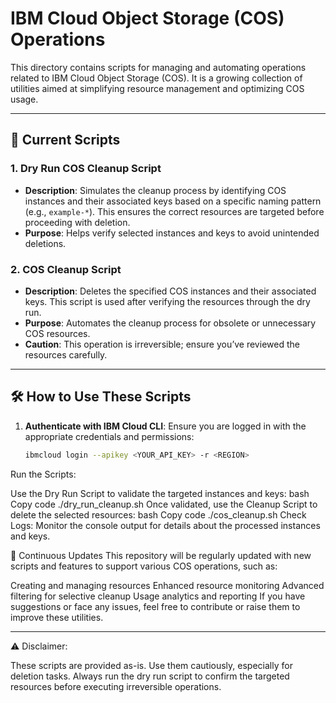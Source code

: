 # IBM Cloud Object Storage (COS) Operations

This directory contains scripts for managing and automating operations related to IBM Cloud Object Storage (COS). It is a growing collection of utilities aimed at simplifying resource management and optimizing COS usage.

---

## 📂 Current Scripts

### 1. **Dry Run COS Cleanup Script**
- **Description**: Simulates the cleanup process by identifying COS instances and their associated keys based on a specific naming pattern (e.g., `example-*`). This ensures the correct resources are targeted before proceeding with deletion.
- **Purpose**: Helps verify selected instances and keys to avoid unintended deletions.

### 2. **COS Cleanup Script**
- **Description**: Deletes the specified COS instances and their associated keys. This script is used after verifying the resources through the dry run.
- **Purpose**: Automates the cleanup process for obsolete or unnecessary COS resources.
- **Caution**: This operation is irreversible; ensure you’ve reviewed the resources carefully.

---

## 🛠️ How to Use These Scripts

1. **Authenticate with IBM Cloud CLI**:
   Ensure you are logged in with the appropriate credentials and permissions:
   ```bash
   ibmcloud login --apikey <YOUR_API_KEY> -r <REGION>
Run the Scripts:

Use the Dry Run Script to validate the targeted instances and keys:
bash
Copy code
./dry_run_cleanup.sh
Once validated, use the Cleanup Script to delete the selected resources:
bash
Copy code
./cos_cleanup.sh
Check Logs: Monitor the console output for details about the processed instances and keys.

🔄 Continuous Updates
This repository will be regularly updated with new scripts and features to support various COS operations, such as:

Creating and managing resources
Enhanced resource monitoring
Advanced filtering for selective cleanup
Usage analytics and reporting
If you have suggestions or face any issues, feel free to contribute or raise them to improve these utilities.

---

⚠️ Disclaimer:

These scripts are provided as-is. Use them cautiously, especially for deletion tasks. Always run the dry run script to confirm the targeted resources before executing irreversible operations.

